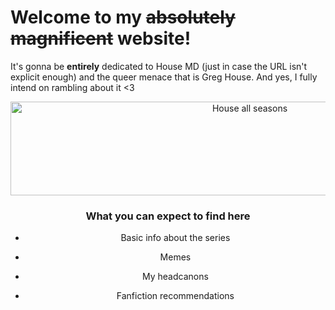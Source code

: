 # Welcome to my ~~absolutely magnificent~~ website!
It's gonna be **entirely** dedicated to House MD (just in case the URL isn't explicit enough) and the queer menace that is Greg House.
And yes, I fully intend on rambling about it <3

<center> <img width="750" height="150" alt="House all seasons" src="https://github.com/user-attachments/assets/b21bf2b7-d222-4d55-a736-6e557dc0078d" </center>
<br>

### What you can expect to find here

* Basic info about the series
  
* Memes
  
* My headcanons
  
* Fanfiction recommendations
